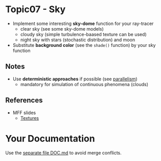 # Topic07 - Sky
* Implement some interesting **sky-dome** function for your ray-tracer
  * clear sky (see some sky-dome models)
  * cloudy sky (simple turbulence-baased texture can be used)
  * night sky with stars (stochastic distribution) and moon
* Substitute **background color** (see the `shade()` function) by your sky function 

## Notes
* Use **deterministic approaches** if possible (see [parallelism](../06-Parallelism/README.md))
  * mandatory for simulation of continuous phenomena (clouds)

## References
* MFF slides
  * [Textures](https://cgg.mff.cuni.cz/~pepca/lectures/pdf/prg-12-textures.pdf)

# Your Documentation
Use the [separate file DOC.md](DOC.md) to avoid merge conflicts.

